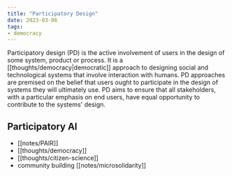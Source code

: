 ```yaml
---
title: "Participatory Design"
date: 2023-03-06
tags:
- democracy
---
```

Participatory design (PD) is the active involvement of users in the design of some system, product or process. It is a [[thoughts/democracy|democratic]] approach to designing social and technological systems that involve  interaction with humans. PD approaches are premised on the belief that users ought to participate in the design of systems they will ultimately use. PD aims to ensure that all stakeholders, with a particular emphasis on end users, have equal opportunity to contribute to the systems' design.

## Participatory AI
- [[notes/PAIR]]
- [[thoughts/democracy]]
- [[thoughts/citizen-science]]
- community building [[notes/microsolidarity]]


